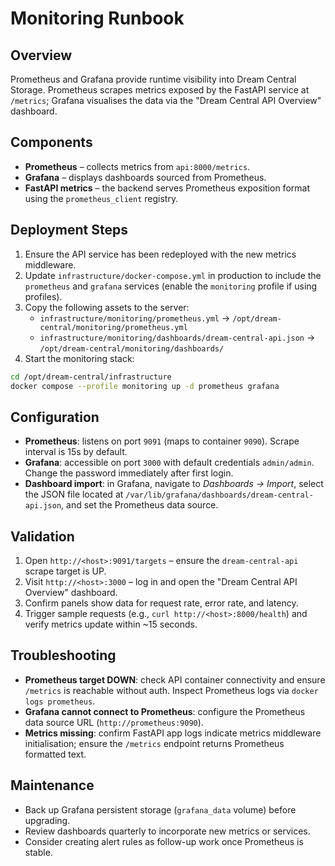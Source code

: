 # Monitoring Runbook

## Overview

Prometheus and Grafana provide runtime visibility into Dream Central Storage. Prometheus scrapes metrics exposed by the FastAPI service at `/metrics`; Grafana visualises the data via the "Dream Central API Overview" dashboard.

## Components

- **Prometheus** – collects metrics from `api:8000/metrics`.
- **Grafana** – displays dashboards sourced from Prometheus.
- **FastAPI metrics** – the backend serves Prometheus exposition format using the `prometheus_client` registry.

## Deployment Steps

1. Ensure the API service has been redeployed with the new metrics middleware.
2. Update `infrastructure/docker-compose.yml` in production to include the `prometheus` and `grafana` services (enable the `monitoring` profile if using profiles).
3. Copy the following assets to the server:
   - `infrastructure/monitoring/prometheus.yml` → `/opt/dream-central/monitoring/prometheus.yml`
   - `infrastructure/monitoring/dashboards/dream-central-api.json` → `/opt/dream-central/monitoring/dashboards/`
4. Start the monitoring stack:

```bash
cd /opt/dream-central/infrastructure
docker compose --profile monitoring up -d prometheus grafana
```

## Configuration

- **Prometheus**: listens on port `9091` (maps to container `9090`). Scrape interval is 15s by default.
- **Grafana**: accessible on port `3000` with default credentials `admin/admin`. Change the password immediately after first login.
- **Dashboard import**: in Grafana, navigate to *Dashboards → Import*, select the JSON file located at `/var/lib/grafana/dashboards/dream-central-api.json`, and set the Prometheus data source.

## Validation

1. Open `http://<host>:9091/targets` – ensure the `dream-central-api` scrape target is UP.
2. Visit `http://<host>:3000` – log in and open the "Dream Central API Overview" dashboard.
3. Confirm panels show data for request rate, error rate, and latency.
4. Trigger sample requests (e.g., `curl http://<host>:8000/health`) and verify metrics update within ~15 seconds.

## Troubleshooting

- **Prometheus target DOWN**: check API container connectivity and ensure `/metrics` is reachable without auth. Inspect Prometheus logs via `docker logs prometheus`.
- **Grafana cannot connect to Prometheus**: configure the Prometheus data source URL (`http://prometheus:9090`).
- **Metrics missing**: confirm FastAPI app logs indicate metrics middleware initialisation; ensure the `/metrics` endpoint returns Prometheus formatted text.

## Maintenance

- Back up Grafana persistent storage (`grafana_data` volume) before upgrading.
- Review dashboards quarterly to incorporate new metrics or services.
- Consider creating alert rules as follow-up work once Prometheus is stable.
